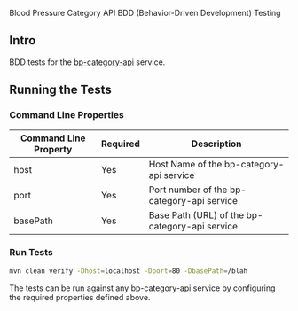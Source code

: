 Blood Pressure Category API BDD (Behavior-Driven Development) Testing

Intro
--------
BDD tests for the [bp-category-api](https://github.com/galvo/msc-devops-bp-category-api/tree/master/app) service. 

Running the Tests
--------

### Command Line Properties

| Command Line Property  | Required | Description |
| -----------------------|----------|----------|
| host                   | Yes      | Host Name of the bp-category-api service |
| port                   | Yes      | Port number of the bp-category-api service |
| basePath               | Yes      | Base Path (URL) of the bp-category-api service |

### Run Tests
```bash
mvn clean verify -Dhost=localhost -Dport=80 -DbasePath=/blah
```

The tests can be run against any bp-category-api service by configuring the required properties defined above.



